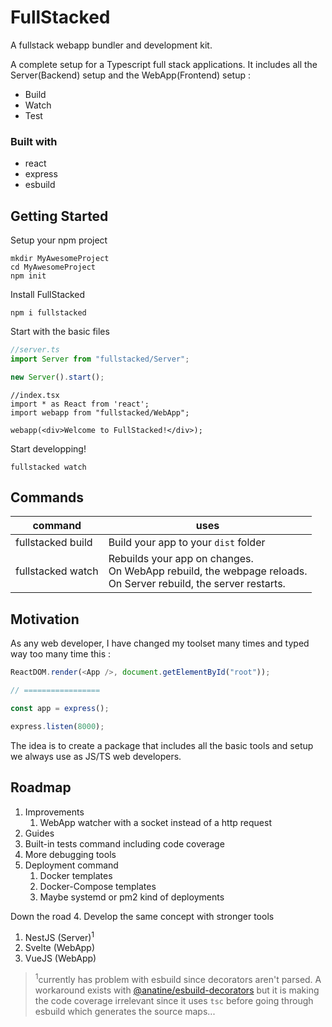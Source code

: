 # FullStacked
A fullstack webapp bundler and development kit.

A complete setup for a Typescript full stack applications.
It includes all the Server(Backend) setup and the WebApp(Frontend) setup :
* Build
* Watch
* Test

### Built with
* react
* express
* esbuild

## Getting Started
Setup your npm project
```shell
mkdir MyAwesomeProject
cd MyAwesomeProject
npm init
```
Install FullStacked
```shell
npm i fullstacked
```
Start with the basic files
```ts
//server.ts
import Server from "fullstacked/Server";

new Server().start();
```
```tsx
//index.tsx
import * as React from 'react';
import webapp from "fullstacked/WebApp";

webapp(<div>Welcome to FullStacked!</div>);
```
Start developping!
```shell
fullstacked watch
```

## Commands

| command | uses |
| --- | --- |
| fullstacked build | Build your app to your `dist` folder |
| fullstacked watch | Rebuilds your app on changes.<br />On WebApp rebuild, the webpage reloads.<br />On Server rebuild, the server restarts.|

## Motivation
As any web developer, I have changed my toolset many times and typed way too many time this :
```js
ReactDOM.render(<App />, document.getElementById("root"));

// =================

const app = express();

express.listen(8000);
```
The idea is to create a package that includes all the basic tools and setup we always use as JS/TS web developers.

## Roadmap
1. Improvements
   1. WebApp watcher with a socket instead of a http request
2. Guides
3. Built-in tests command including code coverage
4. More debugging tools
5. Deployment command
   1. Docker templates
   2. Docker-Compose templates
   3. Maybe systemd or pm2 kind of deployments

Down the road
4. Develop the same concept with stronger tools
   1. NestJS (Server)<sup>1</sup>
   2. Svelte (WebApp)
   3. VueJS (WebApp)
> <sup>1</sup>currently has problem with esbuild since decorators aren't parsed.
> A workaround exists with [@anatine/esbuild-decorators](https://github.com/anatine/esbuildnx/tree/main/packages/esbuild-decorators) 
> but it is making the code coverage irrelevant since 
> it uses `tsc` before going through esbuild which generates the source maps...
